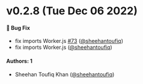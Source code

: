 # v0.2.8 (Tue Dec 06 2022)

#### 🐛 Bug Fix

- fix imports Worker.js [#73](https://github.com/friggframework/frigg/pull/73) ([@sheehantoufiq](https://github.com/sheehantoufiq))
- fix imports Worker.js ([@sheehantoufiq](https://github.com/sheehantoufiq))

#### Authors: 1

- Sheehan Toufiq Khan ([@sheehantoufiq](https://github.com/sheehantoufiq))
